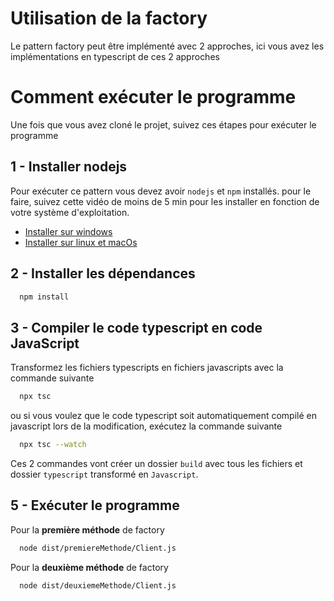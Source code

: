 # Utilisation de la factory

Le pattern factory peut être implémenté avec 2 approches, ici vous avez les implémentations en typescript de ces 2 approches

# Comment exécuter le programme

Une fois que vous avez cloné le projet, suivez ces étapes pour exécuter le programme

## 1 - Installer nodejs

Pour exécuter ce pattern vous devez avoir `nodejs` et `npm` installés. pour le faire, suivez cette vidéo de moins de 5 min pour les installer en fonction de votre système d'exploitation.

- [Installer sur windows](https://www.youtube.com/watch?v=m6guq1G6SCo)
- [Installer sur linux et macOs](https://www.youtube.com/watch?v=LNdfmdKB8YM)

## 2 - Installer les dépendances

```bash
  npm install
```

## 3 - Compiler le code typescript en code JavaScript

Transformez les fichiers typescripts en fichiers javascripts avec la commande suivante

```bash
  npx tsc
```

ou si vous voulez que le code typescript soit automatiquement compilé en javascript lors de la modification, exécutez la commande suivante

```bash
  npx tsc --watch
```

Ces 2 commandes vont créer un dossier `build` avec tous les fichiers et dossier `typescript` transformé en `Javascript`.

## 5 - Exécuter le programme

Pour la **première méthode** de factory

```bash
  node dist/premiereMethode/Client.js
```

Pour la **deuxième méthode** de factory

```bash
  node dist/deuxiemeMethode/Client.js
```
